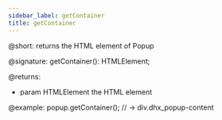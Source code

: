 ```yaml
---
sidebar_label: getContainer
title: getContainer
---          
```


@short: returns the HTML element of Popup

@signature: getContainer(): HTMLElement;

@returns:
- param	HTMLElement         the HTML element 

@example:
popup.getContainer();
// -> div.dhx_popup-content
